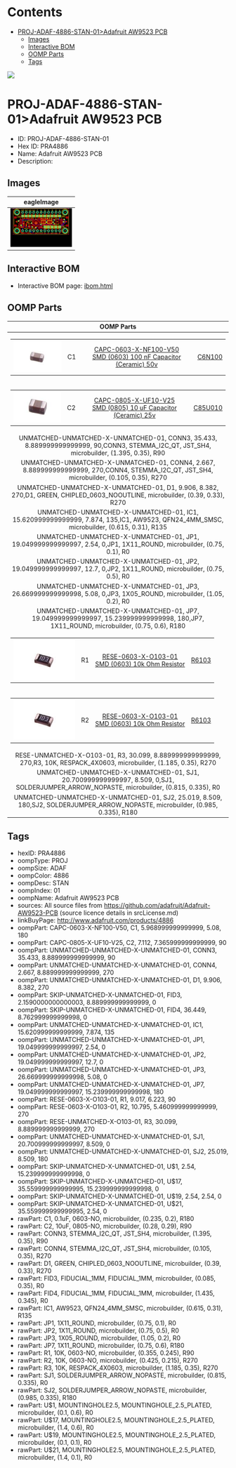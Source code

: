 



Contents
========

* [PROJ-ADAF-4886-STAN-01>Adafruit AW9523 PCB](#proj-adaf-4886-stan-01adafruit-aw9523-pcb)
	* [Images](#images)
	* [Interactive BOM](#interactive-bom)
	* [OOMP Parts](#oomp-parts)
	* [Tags](#tags)
  
![][im]
# PROJ-ADAF-4886-STAN-01>Adafruit AW9523 PCB

- ID: PROJ-ADAF-4886-STAN-01
- Hex ID: PRA4886
- Name: Adafruit AW9523 PCB
- Description: 

## Images
  
  

|eagleImage|
| :---: |
|[![eagleImage](eagleImage_140.png)](eagleImage_600.png)|

## Interactive BOM

- Interactive BOM page: [ibom.html](kicad/bom/ibom.html)

## OOMP Parts
  

|OOMP Parts|
| :---: |
|<table><tr><td>![CAPC-0603-X-NF100-V50](https://raw.githubusercontent.com/oomlout/oomlout_OOMP_parts/main/CAPC-0603-X-NF100-V50/image_140.jpg)</td><td> C1</td><td>[CAPC-0603-X-NF100-V50<br>SMD (0603) 100 nF Capacitor (Ceramic) 50v](https://github.com/oomlout/oomlout_OOMP_parts/tree/main/CAPC-0603-X-NF100-V50/)</td><td>[C6N100](https://github.com/oomlout/oomlout_OOMP_parts/tree/main/CAPC-0603-X-NF100-V50/)</td></tr></table>|
|<table><tr><td>![CAPC-0805-X-UF10-V25](https://raw.githubusercontent.com/oomlout/oomlout_OOMP_parts/main/CAPC-0805-X-UF10-V25/image_140.jpg)</td><td> C2</td><td>[CAPC-0805-X-UF10-V25<br>SMD (0805) 10 uF Capacitor (Ceramic) 25v](https://github.com/oomlout/oomlout_OOMP_parts/tree/main/CAPC-0805-X-UF10-V25/)</td><td>[C85U010](https://github.com/oomlout/oomlout_OOMP_parts/tree/main/CAPC-0805-X-UF10-V25/)</td></tr></table>|
|UNMATCHED-UNMATCHED-X-UNMATCHED-01, CONN3, 35.433, 8.889999999999999, 90,CONN3, STEMMA_I2C_QT, JST_SH4, microbuilder, (1.395, 0.35), R90|
|UNMATCHED-UNMATCHED-X-UNMATCHED-01, CONN4, 2.667, 8.889999999999999, 270,CONN4, STEMMA_I2C_QT, JST_SH4, microbuilder, (0.105, 0.35), R270|
|UNMATCHED-UNMATCHED-X-UNMATCHED-01, D1, 9.906, 8.382, 270,D1, GREEN, CHIPLED_0603_NOOUTLINE, microbuilder, (0.39, 0.33), R270|
|UNMATCHED-UNMATCHED-X-UNMATCHED-01, IC1, 15.620999999999999, 7.874, 135,IC1, AW9523, QFN24_4MM_SMSC, microbuilder, (0.615, 0.31), R135|
|UNMATCHED-UNMATCHED-X-UNMATCHED-01, JP1, 19.049999999999997, 2.54, 0,JP1, 1X11_ROUND, microbuilder, (0.75, 0.1), R0|
|UNMATCHED-UNMATCHED-X-UNMATCHED-01, JP2, 19.049999999999997, 12.7, 0,JP2, 1X11_ROUND, microbuilder, (0.75, 0.5), R0|
|UNMATCHED-UNMATCHED-X-UNMATCHED-01, JP3, 26.669999999999998, 5.08, 0,JP3, 1X05_ROUND, microbuilder, (1.05, 0.2), R0|
|UNMATCHED-UNMATCHED-X-UNMATCHED-01, JP7, 19.049999999999997, 15.239999999999998, 180,JP7, 1X11_ROUND, microbuilder, (0.75, 0.6), R180|
|<table><tr><td>![RESE-0603-X-O103-01](https://raw.githubusercontent.com/oomlout/oomlout_OOMP_parts/main/RESE-0603-X-O103-01/image_140.jpg)</td><td> R1</td><td>[RESE-0603-X-O103-01<br>SMD (0603) 10k Ohm Resistor](https://github.com/oomlout/oomlout_OOMP_parts/tree/main/RESE-0603-X-O103-01/)</td><td>[R6103](https://github.com/oomlout/oomlout_OOMP_parts/tree/main/RESE-0603-X-O103-01/)</td></tr></table>|
|<table><tr><td>![RESE-0603-X-O103-01](https://raw.githubusercontent.com/oomlout/oomlout_OOMP_parts/main/RESE-0603-X-O103-01/image_140.jpg)</td><td> R2</td><td>[RESE-0603-X-O103-01<br>SMD (0603) 10k Ohm Resistor](https://github.com/oomlout/oomlout_OOMP_parts/tree/main/RESE-0603-X-O103-01/)</td><td>[R6103](https://github.com/oomlout/oomlout_OOMP_parts/tree/main/RESE-0603-X-O103-01/)</td></tr></table>|
|RESE-UNMATCHED-X-O103-01, R3, 30.099, 8.889999999999999, 270,R3, 10K, RESPACK_4X0603, microbuilder, (1.185, 0.35), R270|
|UNMATCHED-UNMATCHED-X-UNMATCHED-01, SJ1, 20.700999999999997, 8.509, 0,SJ1, SOLDERJUMPER_ARROW_NOPASTE, microbuilder, (0.815, 0.335), R0|
|UNMATCHED-UNMATCHED-X-UNMATCHED-01, SJ2, 25.019, 8.509, 180,SJ2, SOLDERJUMPER_ARROW_NOPASTE, microbuilder, (0.985, 0.335), R180|

## Tags

- hexID: PRA4886
- oompType: PROJ
- oompSize: ADAF
- oompColor: 4886
- oompDesc: STAN
- oompIndex: 01
- oompName: Adafruit AW9523 PCB
- sources: All source files from https://github.com/adafruit/Adafruit-AW9523-PCB (source licence details in srcLicense.md)
- linkBuyPage: http://www.adafruit.com/products/4886
- oompPart: CAPC-0603-X-NF100-V50, C1, 5.968999999999999, 5.08, 180
- oompPart: CAPC-0805-X-UF10-V25, C2, 7.112, 7.365999999999999, 90
- oompPart: UNMATCHED-UNMATCHED-X-UNMATCHED-01, CONN3, 35.433, 8.889999999999999, 90
- oompPart: UNMATCHED-UNMATCHED-X-UNMATCHED-01, CONN4, 2.667, 8.889999999999999, 270
- oompPart: UNMATCHED-UNMATCHED-X-UNMATCHED-01, D1, 9.906, 8.382, 270
- oompPart: SKIP-UNMATCHED-X-UNMATCHED-01, FID3, 2.1590000000000003, 8.889999999999999, 0
- oompPart: SKIP-UNMATCHED-X-UNMATCHED-01, FID4, 36.449, 8.762999999999998, 0
- oompPart: UNMATCHED-UNMATCHED-X-UNMATCHED-01, IC1, 15.620999999999999, 7.874, 135
- oompPart: UNMATCHED-UNMATCHED-X-UNMATCHED-01, JP1, 19.049999999999997, 2.54, 0
- oompPart: UNMATCHED-UNMATCHED-X-UNMATCHED-01, JP2, 19.049999999999997, 12.7, 0
- oompPart: UNMATCHED-UNMATCHED-X-UNMATCHED-01, JP3, 26.669999999999998, 5.08, 0
- oompPart: UNMATCHED-UNMATCHED-X-UNMATCHED-01, JP7, 19.049999999999997, 15.239999999999998, 180
- oompPart: RESE-0603-X-O103-01, R1, 9.017, 6.223, 90
- oompPart: RESE-0603-X-O103-01, R2, 10.795, 5.460999999999999, 270
- oompPart: RESE-UNMATCHED-X-O103-01, R3, 30.099, 8.889999999999999, 270
- oompPart: UNMATCHED-UNMATCHED-X-UNMATCHED-01, SJ1, 20.700999999999997, 8.509, 0
- oompPart: UNMATCHED-UNMATCHED-X-UNMATCHED-01, SJ2, 25.019, 8.509, 180
- oompPart: SKIP-UNMATCHED-X-UNMATCHED-01, U$1, 2.54, 15.239999999999998, 0
- oompPart: SKIP-UNMATCHED-X-UNMATCHED-01, U$17, 35.559999999999995, 15.239999999999998, 0
- oompPart: SKIP-UNMATCHED-X-UNMATCHED-01, U$19, 2.54, 2.54, 0
- oompPart: SKIP-UNMATCHED-X-UNMATCHED-01, U$21, 35.559999999999995, 2.54, 0
- rawPart: C1, 0.1uF, 0603-NO, microbuilder, (0.235, 0.2), R180
- rawPart: C2, 10uF, 0805-NO, microbuilder, (0.28, 0.29), R90
- rawPart: CONN3, STEMMA_I2C_QT, JST_SH4, microbuilder, (1.395, 0.35), R90
- rawPart: CONN4, STEMMA_I2C_QT, JST_SH4, microbuilder, (0.105, 0.35), R270
- rawPart: D1, GREEN, CHIPLED_0603_NOOUTLINE, microbuilder, (0.39, 0.33), R270
- rawPart: FID3, FIDUCIAL_1MM, FIDUCIAL_1MM, microbuilder, (0.085, 0.35), R0
- rawPart: FID4, FIDUCIAL_1MM, FIDUCIAL_1MM, microbuilder, (1.435, 0.345), R0
- rawPart: IC1, AW9523, QFN24_4MM_SMSC, microbuilder, (0.615, 0.31), R135
- rawPart: JP1, 1X11_ROUND, microbuilder, (0.75, 0.1), R0
- rawPart: JP2, 1X11_ROUND, microbuilder, (0.75, 0.5), R0
- rawPart: JP3, 1X05_ROUND, microbuilder, (1.05, 0.2), R0
- rawPart: JP7, 1X11_ROUND, microbuilder, (0.75, 0.6), R180
- rawPart: R1, 10K, 0603-NO, microbuilder, (0.355, 0.245), R90
- rawPart: R2, 10K, 0603-NO, microbuilder, (0.425, 0.215), R270
- rawPart: R3, 10K, RESPACK_4X0603, microbuilder, (1.185, 0.35), R270
- rawPart: SJ1, SOLDERJUMPER_ARROW_NOPASTE, microbuilder, (0.815, 0.335), R0
- rawPart: SJ2, SOLDERJUMPER_ARROW_NOPASTE, microbuilder, (0.985, 0.335), R180
- rawPart: U$1, MOUNTINGHOLE2.5, MOUNTINGHOLE_2.5_PLATED, microbuilder, (0.1, 0.6), R0
- rawPart: U$17, MOUNTINGHOLE2.5, MOUNTINGHOLE_2.5_PLATED, microbuilder, (1.4, 0.6), R0
- rawPart: U$19, MOUNTINGHOLE2.5, MOUNTINGHOLE_2.5_PLATED, microbuilder, (0.1, 0.1), R0
- rawPart: U$21, MOUNTINGHOLE2.5, MOUNTINGHOLE_2.5_PLATED, microbuilder, (1.4, 0.1), R0



[im]: eagleImage_450.png
